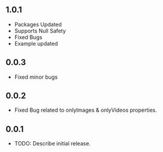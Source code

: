 ## 1.0.1
- Packages Updated
- Supports Null Safety
- Fixed Bugs
- Example updated

## 0.0.3
- Fixed minor bugs

## 0.0.2
- Fixed Bug related to onlyImages & onlyVideos properties.

## 0.0.1

* TODO: Describe initial release.
